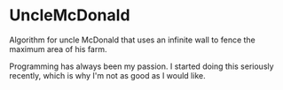 # UncleMcDonald
Algorithm for uncle McDonald that uses an infinite wall to fence the maximum area of his farm.

Programming has always been my passion.
I started doing this seriously recently, which is why I'm not as good as I would like.
